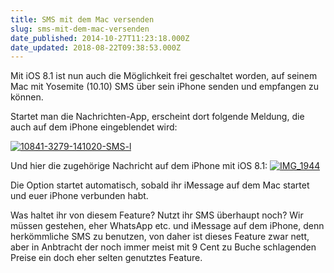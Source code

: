 ```yaml
---
title: SMS mit dem Mac versenden
slug: sms-mit-dem-mac-versenden
date_published: 2014-10-27T11:23:18.000Z
date_updated: 2018-08-22T09:38:53.000Z
---
```


Mit iOS 8.1 ist nun auch die Möglichkeit frei geschaltet worden, auf seinem Mac mit Yosemite (10.10) SMS über sein iPhone senden und empfangen zu können.

Startet man die Nachrichten-App, erscheint dort folgende Meldung, die auch auf dem iPhone eingeblendet wird:

[![10841-3279-141020-SMS-l](//picdump.thafaker.de/2014/10/10841-3279-141020-SMS-l-580x442.png)](http://picdump.thafaker.de/2014/10/10841-3279-141020-SMS-l.png)

Und hier die zugehörige Nachricht auf dem iPhone mit iOS 8.1:
[![IMG_1944](//picdump.thafaker.de/2014/10/IMG_1944-326x580.png)](http://picdump.thafaker.de/2014/10/IMG_1944.png)

Die Option startet automatisch, sobald ihr iMessage auf dem Mac startet und euer iPhone verbunden habt.

Was haltet ihr von diesem Feature? Nutzt ihr SMS überhaupt noch? Wir müssen gestehen, eher WhatsApp etc. und iMessage auf dem iPhone, denn herkömmliche SMS zu benutzen, von daher ist dieses Feature zwar nett, aber in Anbtracht der noch immer meist mit 9 Cent zu Buche schlagenden Preise ein doch eher selten genutztes Feature.
